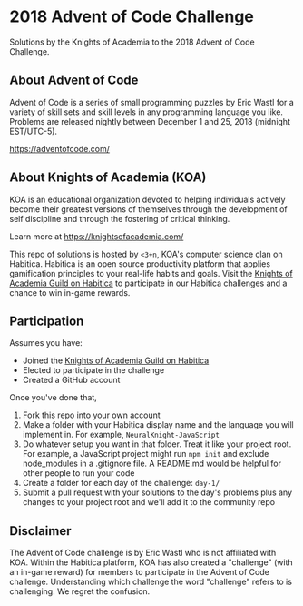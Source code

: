 # 2018 Advent of Code Challenge

Solutions by the Knights of Academia to the 2018 Advent of Code Challenge.


## About Advent of Code

Advent of Code is a series of small programming puzzles by Eric Wastl for a variety of skill sets and skill levels in any programming language you like.  Problems are released nightly between December 1 and 25, 2018 (midnight EST/UTC-5).

https://adventofcode.com/


## About Knights of Academia (KOA)

KOA is an educational organization devoted to helping individuals actively become their greatest versions of themselves through the development of self discipline and through the fostering of critical thinking.

Learn more at https://knightsofacademia.com/

This repo of solutions is hosted by `<3+n`, KOA's computer science clan on Habitica.  Habitica is an open source productivity platform that applies gamification principles to your real-life habits and goals.  Visit the [Knights of Academia Guild on Habitica](https://habitica.com/groups/guild/e184b286-b369-46c9-ab55-054c3368af33) to participate in our Habitica challenges and a chance to win in-game rewards.


## Participation

Assumes you have:

* Joined the [Knights of Academia Guild on Habitica](https://habitica.com/groups/guild/e184b286-b369-46c9-ab55-054c3368af33)
* Elected to participate in the challenge
* Created a GitHub account

Once you've done that,

1. Fork this repo into your own account
2. Make a folder with your Habitica display name and the language you will implement in.  For example, `NeuralKnight-JavaScript`
3. Do whatever setup you want in that folder.  Treat it like your project root.  For example, a JavaScript project might run `npm init` and exclude node_modules in a .gitignore file.  A README.md would be helpful for other people to run your code
4. Create a folder for each day of the challenge: `day-1/`
5. Submit a pull request with your solutions to the day's problems plus any changes to your project root and we'll add it to the community repo


## Disclaimer

The Advent of Code challenge is by Eric Wastl who is not affiliated with KOA.  Within the Habitica platform, KOA has also created a "challenge" (with an in-game reward) for members to participate in the Advent of Code challenge.  Understanding which challenge the word "challenge" refers to is challenging.  We regret the confusion.
